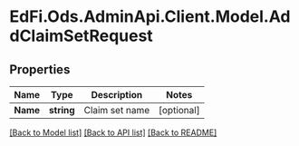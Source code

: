 # EdFi.Ods.AdminApi.Client.Model.AddClaimSetRequest

## Properties

Name | Type | Description | Notes
------------ | ------------- | ------------- | -------------
**Name** | **string** | Claim set name | [optional] 

[[Back to Model list]](../../README.md#documentation-for-models) [[Back to API list]](../../README.md#documentation-for-api-endpoints) [[Back to README]](../../README.md)

